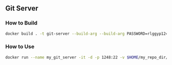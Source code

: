 ## Git Server

### How to Build
```bash
docker build . -t git-server --build-arg --build-arg PASSWORD=rlggyp1248
```
### How to Use
```bash
docker run --name my_git_server -it -d -p 1248:22 -v $HOME/my_repo_dir/:/repo_dir git-server:latest
```
